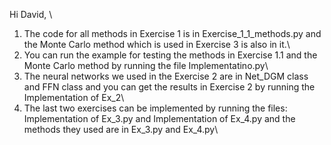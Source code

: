 

Hi David, \
1. The code for all methods in Exercise 1 is in Exercise_1_1_methods.py and the Monte Carlo method which is used in Exercise 3 is also in it.\
2. You can run the example for testing the methods in Exercise 1.1 and the Monte Carlo method by running the file Implementatino.py\
3. The neural networks we used in the Exercise 2 are in Net_DGM class and FFN class and you can get the results in Exercise 2 by running the Implementation of Ex_2\
4. The last two exercises can be implemented by running the files: Implementation of Ex_3.py and Implementation of Ex_4.py and the methods they used are in Ex_3.py and Ex_4.py\
